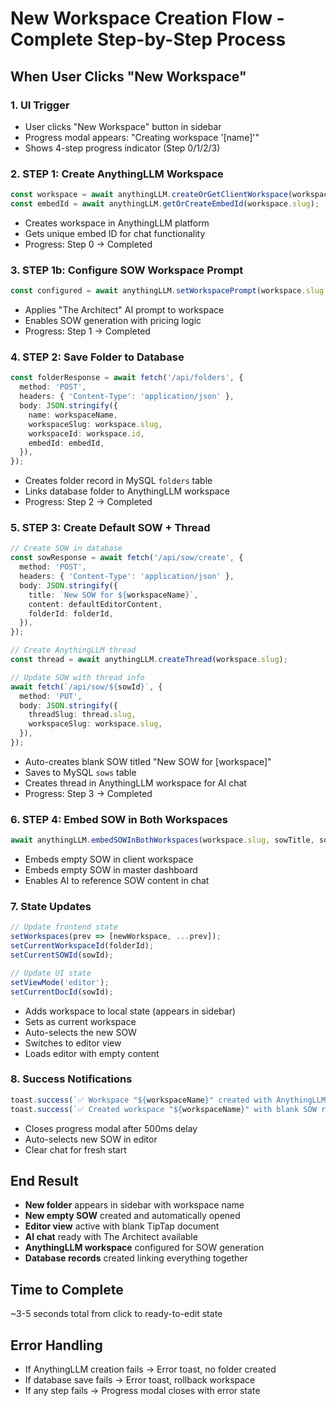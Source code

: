 # New Workspace Creation Flow - Complete Step-by-Step Process

## When User Clicks "New Workspace"

### 1. **UI Trigger**
- User clicks "New Workspace" button in sidebar
- Progress modal appears: "Creating workspace '[name]'"
- Shows 4-step progress indicator (Step 0/1/2/3)

### 2. **STEP 1: Create AnythingLLM Workspace** 
```typescript
const workspace = await anythingLLM.createOrGetClientWorkspace(workspaceName);
const embedId = await anythingLLM.getOrCreateEmbedId(workspace.slug);
```
- Creates workspace in AnythingLLM platform
- Gets unique embed ID for chat functionality
- Progress: Step 0 → Completed

### 3. **STEP 1b: Configure SOW Workspace Prompt**
```typescript
const configured = await anythingLLM.setWorkspacePrompt(workspace.slug, workspaceName, true);
```
- Applies "The Architect" AI prompt to workspace
- Enables SOW generation with pricing logic
- Progress: Step 1 → Completed

### 4. **STEP 2: Save Folder to Database**
```typescript
const folderResponse = await fetch('/api/folders', {
  method: 'POST',
  headers: { 'Content-Type': 'application/json' },
  body: JSON.stringify({ 
    name: workspaceName,
    workspaceSlug: workspace.slug,
    workspaceId: workspace.id,
    embedId: embedId,
  }),
});
```
- Creates folder record in MySQL `folders` table
- Links database folder to AnythingLLM workspace
- Progress: Step 2 → Completed

### 5. **STEP 3: Create Default SOW + Thread**
```typescript
// Create SOW in database
const sowResponse = await fetch('/api/sow/create', {
  method: 'POST',
  headers: { 'Content-Type': 'application/json' },
  body: JSON.stringify({
    title: `New SOW for ${workspaceName}`,
    content: defaultEditorContent,
    folderId: folderId,
  }),
});

// Create AnythingLLM thread
const thread = await anythingLLM.createThread(workspace.slug);

// Update SOW with thread info
await fetch(`/api/sow/${sowId}`, {
  method: 'PUT',
  body: JSON.stringify({
    threadSlug: thread.slug,
    workspaceSlug: workspace.slug,
  }),
});
```
- Auto-creates blank SOW titled "New SOW for [workspace]"
- Saves to MySQL `sows` table
- Creates thread in AnythingLLM workspace for AI chat
- Progress: Step 3 → Completed

### 6. **STEP 4: Embed SOW in Both Workspaces**
```typescript
await anythingLLM.embedSOWInBothWorkspaces(workspace.slug, sowTitle, sowContent);
```
- Embeds empty SOW in client workspace
- Embeds empty SOW in master dashboard
- Enables AI to reference SOW content in chat

### 7. **State Updates**
```typescript
// Update frontend state
setWorkspaces(prev => [newWorkspace, ...prev]);
setCurrentWorkspaceId(folderId);
setCurrentSOWId(sowId);

// Update UI state
setViewMode('editor');
setCurrentDocId(sowId);
```
- Adds workspace to local state (appears in sidebar)
- Sets as current workspace
- Auto-selects the new SOW
- Switches to editor view
- Loads editor with empty content

### 8. **Success Notifications**
```typescript
toast.success(`✅ Workspace "${workspaceName}" created with AnythingLLM integration!`);
toast.success(`✅ Created workspace "${workspaceName}" with blank SOW ready to edit!`);
```
- Closes progress modal after 500ms delay
- Auto-selects new SOW in editor
- Clear chat for fresh start

## End Result
- **New folder** appears in sidebar with workspace name
- **New empty SOW** created and automatically opened
- **Editor view** active with blank TipTap document
- **AI chat** ready with The Architect available
- **AnythingLLM workspace** configured for SOW generation
- **Database records** created linking everything together

## Time to Complete
~3-5 seconds total from click to ready-to-edit state

## Error Handling
- If AnythingLLM creation fails → Error toast, no folder created
- If database save fails → Error toast, rollback workspace
- If any step fails → Progress modal closes with error state
